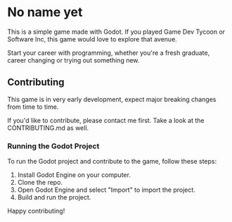 # No name yet

This is a simple game made with Godot. If you played Game Dev Tycoon or Software Inc, this game would love to explore that avenue.

Start your career with programming, whether you're a fresh graduate, career changing or trying out something new.

## Contributing

This game is in very early development, expect major breaking changes from time to time.

If you'd like to contribute, please contact me first. Take a look at the CONTRIBUTING.md as well.

### Running the Godot Project

To run the Godot project and contribute to the game, follow these steps:

1. Install Godot Engine on your computer.
2. Clone the repo.
3. Open Godot Engine and select "Import" to import the project.
4. Build and run the project.

Happy contributing!
